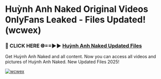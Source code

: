 # Huỳnh Anh Naked Original Videos 0nlyFans Leaked - Files Updated! (wcwex)

<h3>🔴 CLICK HERE 🌐==►► <a href="https://tinyurl.com/yckcrads" rel="nofollow">Huỳnh Anh Naked Updated Files</a></h3>

Get Huỳnh Anh Naked and all content. Now you can access all videos and pictures of Huỳnh Anh Naked. New Updated Files 2025!

[![wcwex](https://i.imgur.com/hpKpOFt.gif)](https://tinyurl.com/yckcrads)
